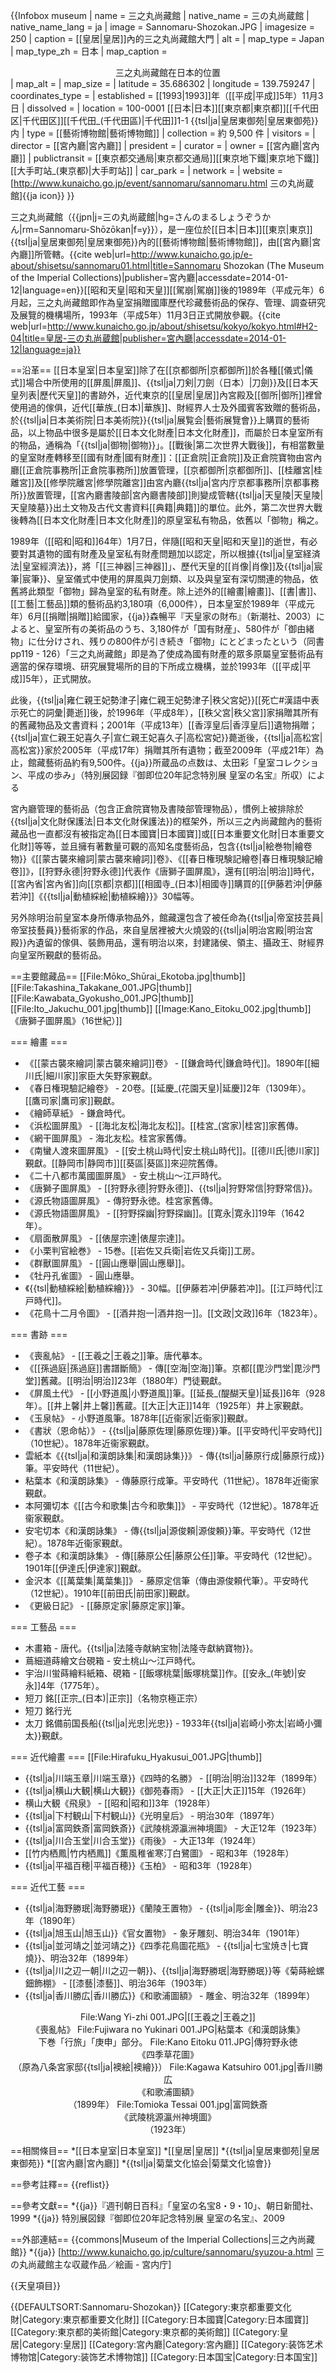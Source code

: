 {{Infobox museum
| name             = 三之丸尚藏館 
| native_name      = 三の丸尚蔵館
| native_name_lang = ja
| image            = Sannomaru-Shozokan.JPG
| imagesize        = 250
| caption          = [[皇居|皇居]]內的三之丸尚藏館大門
| alt              = 
| map_type         = Japan
| map_type_zh      = 日本
| map_caption      = <center>三之丸尚藏館在日本的位置</center>
| map_alt          = 
| map_size         =
| latitude         = 35.686302
| longitude        = 139.759247
| coordinates_type = 
| established      = [[1993|1993]]年（[[平成|平成]]5年）11月3日
| dissolved        = 
| location         = 100-0001 [[日本|日本]][[東京都|東京都]][[千代田区|千代田区]][[千代田_(千代田區)|千代田]]1-1 {{tsl|ja|皇居東御苑|皇居東御苑}}内
| type             = [[藝術博物館|藝術博物館]] 
| collection       = 約 9,500 件 
| visitors         = 
| director         = [[宮內廳|宮內廳]] 
| president        = 
| curator          = 
| owner            = [[宮內廳|宮內廳]] 
| publictransit    = [[東京都交通局|東京都交通局]][[東京地下鐵|東京地下鐵]][[大手町站_(東京都)|大手町站]] 
| car_park         = 
| network          = 
| website          = [http://www.kunaicho.go.jp/event/sannomaru/sannomaru.html 三の丸尚蔵館]{{ja icon}}
}}

三之丸尚藏館（{{jpn|j=三の丸尚蔵館|hg=さんのまるしょうぞうかん|rm=Sannomaru-Shōzōkan|f=y}}），是一座位於[[日本|日本]][[東京|東京]]{{tsl|ja|皇居東御苑|皇居東御苑}}內的[[藝術博物館|藝術博物館]]，由[[宮內廳|宮內廳]]所管轄。<ref name="kunaicho-en">{{cite web|url=http://www.kunaicho.go.jp/e-about/shisetsu/sannomaru01.html|title=Sannomaru Shozokan (The Museum of the Imperial Collections)|publisher=宮內廳|accessdate=2014-01-12|language=en}}</ref>[[昭和天皇|昭和天皇]][[駕崩|駕崩]]後的1989年（平成元年）6月起，三之丸尚藏館即作為皇室捐贈國庫歷代珍藏藝術品的保存、管理、調查研究及展覽的機構場所，1993年（平成5年）11月3日正式開放參觀。<ref name="kunaicho-jp">{{cite web|url=http://www.kunaicho.go.jp/about/shisetsu/kokyo/kokyo.html#H2-04|title=皇居-三の丸尚蔵館|publisher=宮內廳|accessdate=2014-01-12|language=ja}}</ref>

==沿革==
[[日本皇室|日本皇室]]除了在[[京都御所|京都御所]]於各種[[儀式|儀式]]場合中所使用的[[屏風|屏風]]、{{tsl|ja|刀剣|刀劍（日本）|刀劍}}及[[日本天皇列表|歷代天皇]]的書跡外，近代東京的[[皇居|皇居]]內宮殿及[[御所|御所]]裡曾使用過的傢俱，近代[[華族_(日本)|華族]]、財經界人士及外國賓客致贈的藝術品，於{{tsl|ja|日本美術院|日本美術院}}{{tsl|ja|展覧会|藝術展覽會}}上購買的藝術品，以上物品中很多是屬於[[日本文化財產|日本文化財產]]，而屬於日本皇室所有的物品，通稱為「{{tsl|ja|御物|御物}}」。[[戰後|第二次世界大戰後]]，有相當數量的皇室財產轉移至[[國有財產|國有財產]]：[[正倉院|正倉院]]及正倉院寶物由宮內廳[[正倉院事務所|正倉院事務所]]放置管理，[[京都御所|京都御所]]、[[桂離宮|桂離宮]]及[[修學院離宮|修學院離宮]]由宮內廳{{tsl|ja|宮内庁京都事務所|京都事務所}}放置管理，[[宮內廳書陵部|宮內廳書陵部]]則變成管轄{{tsl|ja|天皇陵|天皇陵|天皇陵墓}}出土文物及古代文書資料[[典籍|典籍]]的單位。此外，第二次世界大戰後轉為[[日本文化財產|日本文化財產]]的原皇室私有物品，依舊以「御物」稱之。

1989年（[[昭和|昭和]]64年）1月7日，伴隨[[昭和天皇|昭和天皇]]的逝世，有必要對其遺物的國有財產及皇室私有財產問題加以認定，所以根據{{tsl|ja|皇室経済法|皇室經濟法}}，將「[[三神器|三神器]]」、歷代天皇的[[肖像|肖像]]及{{tsl|ja|宸筆|宸筆}}、皇室儀式中使用的屏風與刀劍類、以及與皇室有深切關連的物品，依舊將此類型「御物」歸為皇室的私有財產。除上述外的[[繪畫|繪畫]]、[[書|書]]、[[工藝|工藝品]]類的藝術品約3,180項（6,000件），日本皇室於1989年（平成元年）6月[[捐贈|捐贈]]給國家，<ref>{{ja}}森暢平『天皇家の財布』（新潮社、2003）によると、皇室所有の美術品のうち、3,180件が「国有財産」、580件が「御由緒物」に仕分けされ、残りの800件が引き続き「御物」にとどまったという（同書pp119 - 126）</ref>「三之丸尚藏館」即是為了使成為國有財產的眾多原屬皇室藝術品有適當的保存環境、研究展覽場所的目的下所成立機構，並於1993年（[[平成|平成]]5年），正式開放。

此後，{{tsl|ja|雍仁親王妃勢津子|雍仁親王妃勢津子|秩父宮妃}}[[死亡#漢語中表示死亡的詞彙|薨逝]]後，於1996年（平成8年），[[秩父宮|秩父宮]]家捐贈其所有的舊藏物品及文書資料；2001年（平成13年）[[香淳皇后|香淳皇后]]遺物捐贈；{{tsl|ja|宣仁親王妃喜久子|宣仁親王妃喜久子|高松宮妃}}薨逝後，{{tsl|ja|高松宮|高松宮}}家於2005年（平成17年）捐贈其所有遺物；截至2009年（平成21年）為止，館藏藝術品約有9,500件。<ref>{{ja}}所蔵品の点数は、太田彩「皇室コレクション、平成の歩み」（特別展図録『御即位20年記念特別展 皇室の名宝』所収）による</ref>

宮內廳管理的藝術品（包含正倉院寶物及書陵部管理物品），慣例上被排除於{{tsl|ja|文化財保護法|日本文化財保護法}}的框架外，所以三之內尚藏館內的藝術藏品也一直都沒有被指定為[[日本國寶|日本國寶]]或[[日本重要文化財|日本重要文化財]]等等，並且擁有著數量可觀的高知名度藝術品，包含{{tsl|ja|絵巻物|繪卷物}}《[[蒙古襲來繪詞|蒙古襲來繪詞]]卷》、《[[春日権現験記繪卷|春日権現験記繪卷]]》，[[狩野永德|狩野永德]]代表作《唐獅子圖屏風》，還有[[明治|明治]]時代，[[宮內省|宮內省]]向[[京都|京都]][[相國寺_(日本)|相國寺]]購買的[[伊藤若沖|伊藤若沖]]《{{tsl|ja|動植綵絵|動植綵繪}}》30幅等。

另外除明治前皇室本身所傳承物品外，館藏還包含了被任命為{{tsl|ja|帝室技芸員|帝室技藝員}}藝術家的作品，來自皇居裡被大火燒毀的{{tsl|ja|明治宮殿|明治宮殿}}內遺留的傢俱、裝飾用品，還有明治以來，封建諸侯、領主、攝政王、財經界向皇室所覲獻的藝術品。

==主要館藏品==
[[File:Mōko_Shūrai_Ekotoba.jpg|thumb]]
[[File:Takashina_Takakane_001.JPG|thumb]]
[[File:Kawabata_Gyokusho_001.JPG|thumb]]
[[File:Ito_Jakuchu_001.jpg|thumb]]
[[Image:Kano_Eitoku_002.jpg|thumb]]《唐獅子圖屏風》（16世紀）]]
 
=== 繪畫 ===
* 《[[蒙古襲來繪詞|蒙古襲來繪詞]]卷》 - [[鎌倉時代|鎌倉時代]]。1890年[[細川氏|細川家]]家臣大矢野家覲獻。
* 《春日権現驗記繪卷》 - 20卷。[[延慶_(花園天皇)|延慶]]2年（1309年）。[[鷹司家|鷹司家]]覲獻。
* 《繪師草紙》 - 鎌倉時代。
* 《浜松圖屏風》 - [[海北友松|海北友松]]。[[桂宮_(宮家)|桂宮]]家舊傳。
* 《網干圖屏風》 - 海北友松。桂宮家舊傳。
* 《南蠻人渡來圖屏風》 - [[安土桃山時代|安土桃山時代]]。[[德川氏|徳川家]]覲獻。[[静岡市|静岡市]][[葵區|葵區]]來迎院舊傳。
* 《二十八都市萬國圖屏風》 - 安土桃山～江戸時代。
* 《唐獅子圖屏風》 - [[狩野永德|狩野永德]]、{{tsl|ja|狩野常信|狩野常信}}。
* 《源氏物語圖屏風》 - 傳狩野永徳。桂宮家舊傳。
* 《源氏物語圖屏風》 - [[狩野探幽|狩野探幽]]。[[寛永|寛永]]19年（1642年）。
* 《扇面散屏風》 - [[俵屋宗達|俵屋宗達]]。
* 《小栗判官絵巻》 - 15巻。[[岩佐又兵衛|岩佐又兵衛]]工房。
* 《群獸圖屏風》 - [[圓山應舉|圓山應舉]]。
* 《牡丹孔雀圖》 - 圓山應舉。
* 《{{tsl|動植綵絵|動植綵繪}}》 - 30幅。[[伊藤若冲|伊藤若冲]]。[[江戸時代|江戸時代]]。
* 《花鳥十二月令圖》 - [[酒井抱一|酒井抱一]]。[[文政|文政]]6年（1823年）。

=== 書跡 ===
* 《喪亂帖》 - [[王羲之|王羲之]]筆。唐代摹本。
* 《[[孫過庭|孫過庭]]書譜斷簡》 - 傳[[空海|空海]]筆。京都[[毘沙門堂|毘沙門堂]]舊藏。[[明治|明治]]23年（1880年）門徒覲獻。
* 《屏風土代》 - [[小野道風|小野道風]]筆。[[延長_(醍醐天皇)|延長]]6年（928年）。[[井上馨|井上馨]]舊蔵。[[大正|大正]]14年（1925年）井上家覲獻。
* 《玉泉帖》 - 小野道風筆。1878年[[近衞家|近衞家]]覲獻。
* 《書狀（恩命帖）》 - {{tsl|ja|藤原佐理|藤原佐理}}筆。[[平安時代|平安時代]]（10世紀）。1878年近衞家覲獻。
* 雲紙本《{{tsl|ja|和漢朗詠集|和漢朗詠集}}》 - 傳{{tsl|ja|藤原行成|藤原行成}}筆。平安時代（11世紀）。
* 粘葉本《和漢朗詠集》 - 傳藤原行成筆。平安時代（11世紀）。1878年近衞家覲獻。
* 本阿彌切本《[[古今和歌集|古今和歌集]]》 - 平安時代（12世紀）。1878年近衞家覲獻。
* 安宅切本《和漢朗詠集》 - 傳{{tsl|ja|源俊頼|源俊頼}}筆。平安時代（12世紀）。1878年近衞家覲獻。
* 卷子本《和漢朗詠集》 - 傳[[藤原公任|藤原公任]]筆。平安時代（12世紀）。1901年[[伊達氏|伊達家]]覲獻。
* 金沢本《[[萬葉集|萬葉集]]》 - 藤原定信筆（傳由源俊頼代筆）。平安時代（12世紀）。1910年[[前田氏|前田家]]覲獻。
* 《更級日記》 - [[藤原定家|藤原定家]]筆。

=== 工藝品 ===
* 木畫箱 - 唐代。{{tsl|ja|法隆寺献納宝物|法隆寺獻納寶物}}。
* 蔦細道蒔繪文台硯箱 - 安土桃山～江戸時代。
* 宇治川蛍蒔繪料紙箱、硯箱 - [[飯塚桃葉|飯塚桃葉]]作。[[安永_(年號)|安永]]4年（1775年）。
* 短刀 銘[[正宗_(日本)|正宗]]（名物京極正宗）
* 短刀 銘行光
* 太刀 銘備前国長船{{tsl|ja|光忠|光忠}} - 1933年{{tsl|ja|岩崎小弥太|岩崎小彌太}}覲獻。

=== 近代繪畫 ===
[[File:Hirafuku_Hyakusui_001.JPG|thumb]]
* {{tsl|ja|川端玉章|川端玉章}}《四時的名勝》 - [[明治|明治]]32年（1899年）
* {{tsl|ja|横山大観|横山大観}}《御苑春雨》 - [[大正|大正]]15年（1926年）
* 横山大観《飛泉》 - [[昭和|昭和]]3年（1928年）
* {{tsl|ja|下村観山|下村観山}}《光明皇后》 - 明治30年（1897年）
* {{tsl|ja|富岡鉄斎|富岡鉄斎}}《武陵桃源瀛洲神境圖》 - 大正12年（1923年）
* {{tsl|ja|川合玉堂|川合玉堂}}《雨後》 - 大正13年（1924年）
* [[竹内栖鳳|竹内栖鳳]]《薫風稚雀寒汀白鷺圖》 - 昭和3年（1928年）
* {{tsl|ja|平福百穂|平福百穂}}《玉柏》 - 昭和3年（1928年）

=== 近代工藝 ===
* {{tsl|ja|海野勝珉|海野勝珉}}《蘭陵王置物》 - {{tsl|ja|彫金|雕金}}、明治23年（1890年）
* {{tsl|ja|旭玉山|旭玉山}}《官女置物》 - 象牙雕刻、明治34年（1901年）
* {{tsl|ja|並河靖之|並河靖之}}《四季花鳥圖花瓶》 - {{tsl|ja|七宝焼き|七寶燒}}、明治32年（1899年）
* {{tsl|ja|川之辺一朝|川之辺一朝}}、{{tsl|ja|海野勝珉|海野勝珉}}等《菊蒔絵螺鈿飾棚》 - [[漆藝|漆藝]]、明治36年（1903年）
* {{tsl|ja|香川勝広|香川勝広}}《和歌浦圖額》 - 雕金、明治32年（1899年）

<center>
<gallery>
File:Wang Yi-zhi 001.JPG|[[王羲之|王羲之]]<br/>《喪亂帖》
File:Fujiwara no Yukinari 001.JPG|粘葉本《和漢朗詠集》<br/>下巻「行旅」「庚申」部分。
File:Kano Eitoku 011.JPG|傳狩野永徳<br/>《四季草花圖》<br/>（原為八条宮家邸{{tsl|ja|襖絵|襖繪}}）
File:Kagawa Katsuhiro 001.jpg|香川勝広<br/>《和歌浦圖額》<br/>（1899年）
File:Tomioka Tessai 001.jpg|富岡鉄斎<br/>《武陵桃源瀛州神境圖》<br/>（1923年）
</gallery>
</center>

==相關條目==
*[[日本皇室|日本皇室]]
*[[皇居|皇居]]
*{{tsl|ja|皇居東御苑|皇居東御苑}}
*[[宮內廳|宮內廳]]
*{{tsl|ja|菊葉文化協会|菊葉文化協會}}

==參考註釋==
{{reflist}}

==參考文獻==
*{{ja}}『週刊朝日百科』「皇室の名宝8・9・10」、朝日新聞社、1999
*{{ja}} 特別展図録『御即位20年記念特別展 皇室の名宝』、2009

==外部連結==
{{commons|Museum of the Imperial Collections|三之內尚藏館}}
*{{ja}} [http://www.kunaicho.go.jp/culture/sannomaru/syuzou-a.html 三の丸尚蔵館主な収蔵作品／絵画 - 宮内庁]

{{天皇項目}}

{{DEFAULTSORT:Sannomaru-Shozokan}}
[[Category:東京都重要文化財|Category:東京都重要文化財]]
[[Category:日本國寶|Category:日本國寶]]
[[Category:東京都的美術館|Category:東京都的美術館]]
[[Category:皇居|Category:皇居]]
[[Category:宮內廳|Category:宮內廳]]
[[Category:装饰艺术博物馆|Category:装饰艺术博物馆]]
[[Category:日本国宝|Category:日本国宝]]